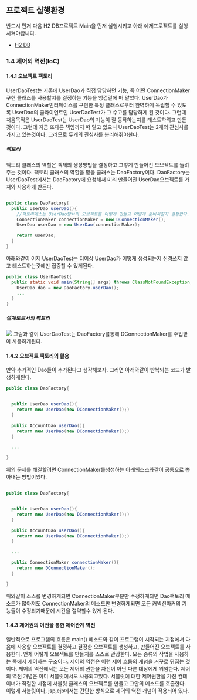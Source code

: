 ## 프로젝트 실행환경
반드시 먼저 다음 H2 DB프로젝트 Main을 먼저 실행시키고 아래 예제프로젝트를 실행시켜야합니다.
* [H2 DB](https://github.com/minwan1/Spring-toby/tree/master/h2-db)

### 1.4 제어의 역전(IoC)

#### 1.4.1 오브젝트 팩토리

UserDaoTest는 기존에 UserDao가 직접 담당하던 기능, 즉 어떤 ConnectionMaker구현 클래스를 사용할지를 결정하는 기능을 엉겁결에 떠 맡았다. UserDao가 ConnectionMaker인터페이스를 구현한 특정 클래스로부터 완벽하게 독립할 수 있도록 UserDao의 클라이언트인 UserDaoTest가 그 수고를 담당하게 된 것이다.
그런데 처음목적은 UserDaoTest는 UserDao의 기능이 잘 동작하는지를 테스트하려고 만든 것이다. 그런데 지금 또다른 책임까지 떠 맡고 있으니 UserDaoTest는 2개의 관심사를 가지고 있는것이다. 그러므로 두개의 관심사를 분리해줘야한다.

##### 팩토리
팩토리 클래스의 역할은 객체의 생성방법을 결정하고 그렇게 만들어진 오브젝트를 돌려주는 것이다. 팩토리 클래스의 역할을 맡을 클래스는 DaoFactory이다. DaoFactory는 UserDaoTest에서는 DaoFactory에 요청해서 미리 만들어진 UserDao오브젝트를 가져와 사용하게 만든다.


```java

public class DaoFactory{
  public UserDao userDao(){
    //팩토리메소는 UserDao탕ㅂ의 오브젝트를 어떻게 만들고 어떻게 준비시킬지 결정한다.
    ConnectionMaker connectionMaker = new DConnectionMaker();
    UserDao userDao = new UserDao(connectionMaker);

    return userDao;
  }
}

```
아래와같이 이제 UserDaoTest는 더이상 UserDao가 어떻게 생성되는지 신경쓰지 않고 테스트하는것에만 집중할 수 있게된다.

```java
public class UserDaoTest{
  public static void main(String[] args) throws ClassNotFoundException,SQLException{
    UserDao dao = new DaoFactory.userDao();
    ...
  }
}

```

##### 설계도로서의 팩토리
![](https://i.imgur.com/YZ4jvF2.png)
그림과 같이 UserDaoTest는 DaoFactory를통해 DConnectionMaker를 주입받아 사용하게된다.

#### 1.4.2 오브젝트 팩토리의 활용
만약 추가적인 Dao들이 추가된다고 생각해보자. 그러면 아래와같이 반복되는 코드가 발생하게된다.
```java
public class DaoFactory{


  public UserDao userDao(){
    return new UserDao(new DConnectionMaker();)
  }

  public AccountDao userDao(){
    return new UserDao(new DConnectionMaker();)
  }

  ...

}
```
위의 문제를 해결할려면 ConnectionMaker를생성하는 아래의소스와같이 공통으로 뽑아내는 방법이있다.

```java

public class DaoFactory{


  public UserDao userDao(){
    return new UserDao(new DConnectionMaker();)
  }

  public AccountDao userDao(){
    return new UserDao(new DConnectionMaker();)
  }

  ...

  public ConnectionMaker connectionMaker(){
    return new DConnectionMaker();
  }

}
```
위와같이 소스를 변경하게되면 ConnectionMaker부분만 수정하게되면 Dao팩토리 메소드가 많아져도 ConnectionMaker의 메소드만 변경하게되면 모든 커넥션마커의 기능들이 수정되기때문에 시간을 절약할수 있게 된다.

#### 1.4.3 제어권의 이전을 통한 제어관계 역전
일반적으로 프로그램의 흐름은 main() 메소드와 같이 프로그램이 시작되는 지점에서 다음에 사용할 오브젝트를 결정하고 결정한 오브젝트를 생성하고, 만들어진 오브젝트를 사용한다. 언제 어떻게 오브젝트를 만들지를 스스로 관장한다. 모든 종류의 작업을 사용하는 쪽에서 제어하는 구조이다. 제어의 역전은 이런 제어 흐름의 개념을 거꾸로 뒤집는 것이다. 제어의 역전에서는 모든 제어의 권한을 자신이 아닌 다른 대상에게 위임한다.
제어의 역전 개념은 이미 서블릿에서도 사용되고있다. 서블릿에 대한 제어권한을 가진 컨테이너가 적절한 시점에 서블릿 클래스의 오브젝트를 만들고 그안의 메소드를 호출한다. 이렇게 서블릿이나, jsp,ejb에서는 간단한 방식으로 제어의 역전 개념이 적용되어 있다.
